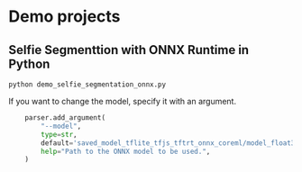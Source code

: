 # Demo projects

## Selfie Segmenttion with ONNX Runtime in Python
```
python demo_selfie_segmentation_onnx.py
```

If you want to change the model, specify it with an argument.
```python
    parser.add_argument(
        "--model",
        type=str,
        default='saved_model_tflite_tfjs_tftrt_onnx_coreml/model_float32.onnx',
        help="Path to the ONNX model to be used.",
    )
```
